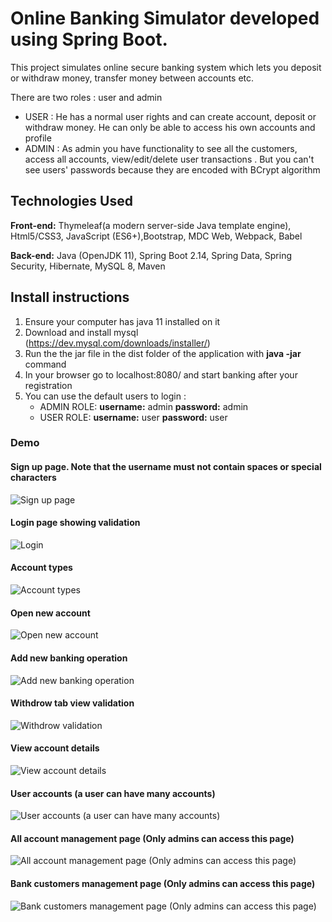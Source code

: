 # Online Banking Simulator developed using Spring Boot.

This project simulates online secure banking system which lets you deposit or withdraw money, transfer money between accounts etc.

There are two roles : user and admin

- USER :
	He has a normal user rights and can create account, deposit or withdraw money.
	He can only be able to access his own accounts and profile
- ADMIN :
	As admin you have functionality to see all the customers, access all accounts, 
	view/edit/delete user transactions . But you can't see users' passwords because they are encoded
	with BCrypt algorithm

## Technologies Used

**Front-end:** Thymeleaf(a modern server-side Java template engine), Html5/CSS3, JavaScript (ES6+),Bootstrap, MDC Web, Webpack, Babel

**Back-end:** Java (OpenJDK 11), Spring Boot 2.14, Spring Data, Spring Security, Hibernate, MySQL 8, Maven

## Install instructions
1. Ensure your computer has java 11 installed on it
2. Download and install mysql (https://dev.mysql.com/downloads/installer/)
3. Run the the jar file in the dist folder of the application with **java -jar** command
4. In your browser go to localhost:8080/ and start banking after your registration
5. You can use the default users to login : 
	- ADMIN ROLE:
		**username:** admin
		**password:** admin
	- USER ROLE:
		**username:** user
		**password:** user

### Demo

#### Sign up page. Note that the username must not contain spaces or special characters
![Sign up page](https://github.com/leonlogli/KomiBank/blob/master/images/signup.PNG)

#### Login page showing validation
![Login](https://github.com/leonlogli/KomiBank/blob/master/images/login.PNG)

#### Account types
![Account types](https://github.com/leonlogli/KomiBank/blob/master/images/accountTypes.PNG)

#### Open new account
![Open new account](https://github.com/leonlogli/KomiBank/blob/master/images/openNewAccount.PNG)

#### Add new banking operation
![Add new banking operation](https://github.com/leonlogli/KomiBank/blob/master/images/addNewOperation.PNG)

#### Withdrow tab view validation
![Withdrow validation](https://github.com/leonlogli/KomiBank/blob/master/images/withdrawError.PNG)

#### View account details
![View account details](https://github.com/leonlogli/KomiBank/blob/master/images/accountInfos.PNG)

#### User accounts (a user can have many accounts)
![User accounts (a user can have many accounts)](https://github.com/leonlogli/KomiBank/blob/master/images/usersAccount.PNG)

####  All account management page (Only admins can access this page)
![All account management page (Only admins can access this page)](https://github.com/leonlogli/KomiBank/blob/master/images/accountsViewAdmin.PNG)

#### Bank customers management page (Only admins can access this page)
![Bank customers management page (Only admins can access this page)](https://github.com/leonlogli/KomiBank/blob/master/images/customersAdmin.PNG)

